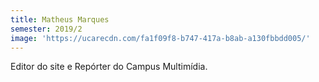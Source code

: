 ```yaml
---
title: Matheus Marques
semester: 2019/2
image: 'https://ucarecdn.com/fa1f09f8-b747-417a-b8ab-a130fbbdd005/'
---
```

Editor do site e Repórter do Campus Multimídia.
